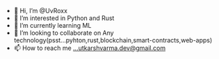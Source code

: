 - 👋 Hi, I’m @UvRoxx
- 👀 I’m interested in Python and Rust
- 🌱 I’m currently learning ML
- 💞️ I’m looking to collaborate on Any technology(psst...pyhton,rust,blockchain,smart-contracts,web-apps)
- 📫 How to reach me ...utkarshvarma.dev@gmail.com

